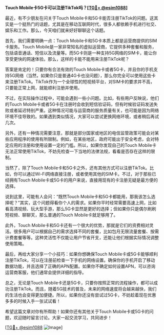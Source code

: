 **Touch Mobile卡5G卡可以注册TikTok吗？[[TG💪+ @esim1088](https://t.me/s/esim1088)]**

最近，有不少朋友在问关于Touch Mobile卡和5G卡能否注册TikTok的问题。这其实是一个挺热门的话题，尤其是在移动互联网时代，很多人都依赖手机进行社交、娱乐和工作。那么，今天咱们就来好好聊聊这个话题。

首先，我们需要明确一点：Touch Mobile卡和5G卡本质上都是运营商提供的SIM卡服务。Touch Mobile是一家非常知名的虚拟运营商，它提供多种套餐和服务，包括语音通话、短信以及流量等。而5G卡则是一种支持5G网络的SIM卡，能让你享受更快的网速体验。那么，这样的卡能不能用来注册TikTok呢？

答案是肯定的！只要你有合法有效的Touch Mobile卡或者5G卡，并且你的手机支持5G网络（当然，如果你只是普通4G卡也没问题），那么你完全可以使用这些卡来注册TikTok。TikTok作为一个全球性的短视频平台，对SIM卡的要求并不高，只要能正常上网，就能顺利注册并使用。

不过，在实际操作过程中，可能会遇到一些小问题。比如，有些用户反映说，他们的Touch Mobile卡或者5G卡在注册时会收到短信验证码，但有时候验证码发送失败或者延迟特别严重。这种情况可能与运营商的服务质量有关，也可能是因为网络环境不佳导致的。如果遇到类似情况，大家可以尝试更换网络环境，或者稍后再试几次。

另外，还有一种情况需要注意，那就是部分国家或地区的电信监管政策可能会对某些应用程序的使用有所限制。例如，在某些地区，政府可能出于安全考虑，会对特定应用的注册和使用设置一定的门槛。所以，如果你发现自己的Touch Mobile卡无法正常使用TikTok，不妨先检查一下当地的法律法规，看看是否存在这样的限制。

当然了，除了Touch Mobile卡和5G卡之外，还有其他方式可以注册TikTok。比如，你可以通过Wi-Fi网络直接注册，或者使用其他的SIM卡。不过，对于那些已经拥有Touch Mobile卡或5G卡的用户来说，直接用现有的卡注册无疑是最方便的选择。

说到这里，可能有人会问：“既然Touch Mobile卡和5G卡都能用，那我该怎么选择呢？”其实，这个问题得看你个人的需求。如果你平时经常需要高速上网，比如看高清视频、玩大型手游，那么5G卡显然是更好的选择；但如果你只是偶尔刷刷短视频、聊聊天，那么普通的Touch Mobile卡就足够用了。

此外，Touch Mobile卡和5G卡还有一个很大的优势，那就是它们的资费相对灵活。很多用户可以根据自己的需求选择不同的套餐，比如包月无限流量套餐、按需计费套餐等等。这种灵活性不仅能让用户节省开支，还能让他们根据实际情况调整使用策略。

最后，再给大家分享一个小技巧：如果你想确保Touch Mobile卡或5G卡能够顺利注册TikTok，可以在注册前检查一下手机的网络设置。确保你的手机开启了移动数据功能，并且选择了正确的APN配置。如果你不确定如何设置APN，可以咨询运营商客服，他们通常会提供详细的指导。

总之，无论是Touch Mobile卡还是5G卡，只要你按照正常的流程操作，都可以成功注册TikTok。而且，随着5G技术的普及，未来的网络速度将会越来越快，我们的生活也会变得更加便捷。所以，如果你还没有尝试过5G卡，不妨趁着现在优惠多多的时候入手一张试试看！

希望这篇文章对你有所帮助！如果你还有其他关于Touch Mobile卡或5G卡的问题，欢迎随时留言讨论。大家一起交流学习，共同进步！

[[TG💪+ @esim1088](https://t.me/s/esim1088) ![Image](https://i.postimg.cc/4NQfJmqS/Snipaste-2025-05-13-00-14-12.png)]